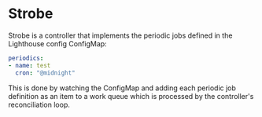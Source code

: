 # Strobe

Strobe is a controller that implements the periodic jobs defined in the
Lighthouse config ConfigMap:

```yaml
periodics:
- name: test
  cron: "@midnight"
```

This is done by watching the ConfigMap and adding each periodic job definition
as an item to a work queue which is processed by the controller's reconciliation
loop.
